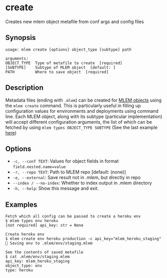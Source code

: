 # create

Creates new mlem object metafile from conf args and config files

## Synopsis

```usage
usage: mlem create [options] object_type [subtype] path

arguments:
OBJECT_TYPE  Type of metafile to create  [required]
[SUBTYPE]    Subtype of MLEM object  [default: ]
PATH         Where to save object  [required]
```

## Description

Metadata files (ending with `.mlem`) can be created for
[MLEM objects](/doc/user-guide/basic-concepts#mlem-objects) using the
`mlem create` command. This is particularly useful in filling up configuration
values for environments and deployments using command line. Each MLEM object,
along with its subtype (particular implementation) will accept different
configuration arguments, the list of which can be fetched by using
`mlem types OBJECT_TYPE SUBTYPE` (See the last example
[here](/doc/cli-reference/types#examples))

## Options

- `-c, --conf TEXT`: Values for object fields in format
  `field.nested.name=value`
- `-r, --repo TEXT`: Path to MLEM repo [default: (none)]
- `-e, --external`: Save result not in .mlem, but directly in repo
- `--index / --no-index`: Whether to index output in .mlem directory
- `-h, --help`: Show this message and exit.

## Examples

```mlem
Fetch which all config can be passed to create a heroku env
$ mlem types env heroku
[not required] api_key: str = None

Create heroku env
$ mlem create env heroku production -c api_key="mlem_heroku_staging"
💾 Saving env to .mlem/env/staging.mlem

See the contents of saved metafile
$ cat .mlem/env/staging.mlem
api_key: mlem_heroku_staging
object_type: env
type: heroku
```
